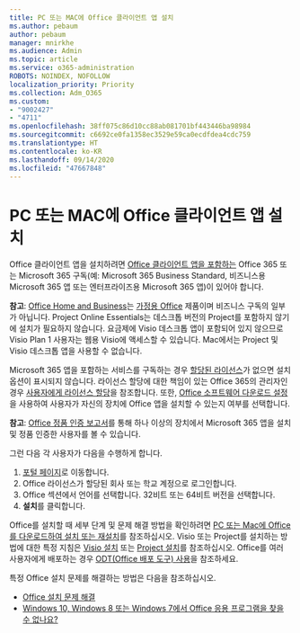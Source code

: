 ```yaml
---
title: PC 또는 MAC에 Office 클라이언트 앱 설치
ms.author: pebaum
author: pebaum
manager: mnirkhe
ms.audience: Admin
ms.topic: article
ms.service: o365-administration
ROBOTS: NOINDEX, NOFOLLOW
localization_priority: Priority
ms.collection: Adm_O365
ms.custom:
- "9002427"
- "4711"
ms.openlocfilehash: 38ff075c86d10cc88ab081701bf443446ba98984
ms.sourcegitcommit: c6692ce0fa1358ec3529e59ca0ecdfdea4cdc759
ms.translationtype: HT
ms.contentlocale: ko-KR
ms.lasthandoff: 09/14/2020
ms.locfileid: "47667848"
---
```

# <a name="installing-office-client-apps-on-a-pc-or-mac"></a>PC 또는 MAC에 Office 클라이언트 앱 설치

Office 클라이언트 앱을 설치하려면 [Office 클라이언트 앱을 포함하는](https://support.office.com/article/office-for-home-and-office-for-business-plans-28cbc8cf-1332-4f04-9123-9b660abb629e) Office 365 또는 Microsoft 365 구독(예: Microsoft 365 Business Standard, 비즈니스용 Microsoft 365 앱 또는 엔터프라이즈용 Microsoft 365 앱)이 있어야 합니다.

**참고**: [Office Home and Business](https://products.office.com/home-and-business)는 [가정용 Office](https://support.office.com/article/28cbc8cf-1332-4f04-9123-9b660abb629e?wt.mc_id=Alchemy_ClientDIA) 제품이며 비즈니스 구독의 일부가 아닙니다. Project Online Essentials는 데스크톱 버전의 Project를 포함하지 않기에 설치가 필요하지 않습니다. 요금제에 Visio 데스크톱 앱이 포함되어 있지 않으므로 Visio Plan 1 사용자는 웹용 Visio에 액세스할 수 있습니다. Mac에서는 Project 및 Visio 데스크톱 앱을 사용할 수 없습니다.

Microsoft 365 앱을 포함하는 서비스를 구독하는 경우 [할당된 라이선스](https://support.office.com/article/what-office-365-business-product-or-license-do-i-have-f8ab5e25-bf3f-4a47-b264-174b1ee925fd?wt.mc_id=scl_installoffice_home)가 없으면 설치 옵션이 표시되지 않습니다. 라이선스 할당에 대한 책임이 있는 Office 365의 관리자인 경우 [사용자에게 라이선스 할당](https://support.office.com/article/assign-licenses-to-users-in-office-365-for-business-997596b5-4173-4627-b915-36abac6786dc?wt.mc_id=scl_installoffice_home)을 참조합니다. 또한, [Office 소프트웨어 다운로드 설정](https://docs.microsoft.com/DeployOffice/manage-software-download-settings-office-365)을 사용하여 사용자가 자신의 장치에 Office 앱을 설치할 수 있는지 여부를 선택합니다.

**참고**: [Office 정품 인증 보고서](https://docs.microsoft.com/microsoft-365/admin/activity-reports/microsoft-office-activations?view=o365-worldwide)를 통해 하나 이상의 장치에서 Microsoft 365 앱을 설치 및 정품 인증한 사용자를 볼 수 있습니다.

그런 다음 각 사용자가 다음을 수행하게 합니다.

1. [포털 페이지](https://portal.office.com/OLS/MySoftware.aspx)로 이동합니다.
2. Office 라이선스가 할당된 회사 또는 학교 계정으로 로그인합니다. 
3. Office 섹션에서 언어를 선택합니다. 32비트 또는 64비트 버전을 선택합니다.
4. **설치**를 클릭합니다.

Office를 설치할 때 세부 단계 및 문제 해결 방법을 확인하려면 [PC 또는 Mac에 Office를 다운로드하여 설치 또는 재설치](https://support.office.com/article/4414eaaf-0478-48be-9c42-23adc4716658?wt.mc_id=Alchemy_ClientDIA)를 참조하십시오. Visio 또는 Project를 설치하는 방법에 대한 특정 지침은 [Visio 설치](https://support.office.com/article/f98f21e3-aa02-4827-9167-ddab5b025710) 또는 [Project 설치](https://support.office.com/article/7059249b-d9fe-4d61-ab96-5c5bf435f281)를 참조하십시오. Office를 여러 사용자에게 배포하는 경우 [ODT(Office 배포 도구) 사용](https://docs.microsoft.com/alchemyinsights/using-the-office-deployment-tool)을 참조하세요.

특정 Office 설치 문제를 해결하는 방법은 다음을 참조하십시오.
- [Office 설치 문제 해결](https://support.office.com/article/35ff2def-e0b2-4dac-9784-4cf212c1f6c2#BKMK_ErrorMessages)
- [Windows 10, Windows 8 또는 Windows 7에서 Office 응용 프로그램을 찾을 수 없나요?](https://support.office.com/article/can-t-find-office-applications-in-windows-10-windows-8-or-windows-7-907ce545-6ae8-459b-8d9d-de6764a635d6)
